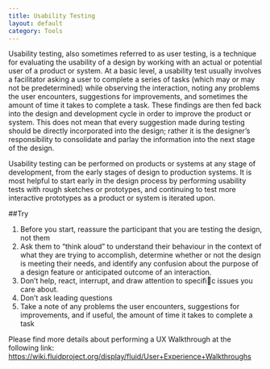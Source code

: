 ```yaml
---
title: Usability Testing
layout: default
category: Tools
---
```


Usability testing, also sometimes referred to as user testing, is a technique for evaluating the usability of a design by working with an actual or potential user of a product or system. At a basic level, a usability test usually involves a facilitator asking a user to complete a series of tasks (which may or may not be predetermined) while observing the interaction, noting any problems the user encounters, suggestions for improvements, and sometimes the amount of time it takes to complete a task. These findings are then fed back into the design and development cycle in order to improve the product or system. This does not mean that every suggestion made during testing should be directly incorporated into the design; rather it is the designer’s responsibility to consolidate and parlay the information into the next stage of the design.

Usability testing can be performed on products or systems at any stage of development, from the early stages of design to production systems. It is most helpful to start early in the design process by performing usability tests with rough sketches or prototypes, and continuing to test more interactive prototypes as a product or system is iterated upon.

##Try
1. Before you start, reassure the participant that you are testing the design, not them
2. Ask them to “think aloud” to understand their behaviour in the context of what they are trying to accomplish, determine whether or not the design is meeting their needs, and identify any confusion about the purpose of a design feature or anticipated outcome of an interaction.
3. Don’t help, react, interrupt, and draw attention to specific issues you care about.
4. Don’t ask leading questions
5. Take a note of any problems the user encounters, suggestions for improvements, and if useful, the amount of time it takes to complete a task

Please find more details about performing a UX Walkthrough at the following link: https://wiki.fluidproject.org/display/fluid/User+Experience+Walkthroughs
